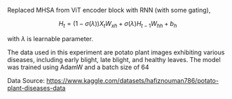Replaced MHSA from ViT encoder block with RNN (with some gating),

$$H_{t}=(1-\sigma(\lambda))X_{t}W_{xh}+\sigma(\lambda)H_{t-1}W_{hh}+b_{h}$$

with $\lambda$ is learnable parameter.

The data used in this experiment are potato plant images exhibiting various diseases, including early blight, late blight, and healthy leaves. The model was trained using AdamW and a batch size of 64

Data Source: https://www.kaggle.com/datasets/hafiznouman786/potato-plant-diseases-data